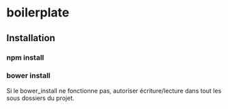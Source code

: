 # boilerplate

## Installation

### npm install
### bower install

Si le bower_install ne fonctionne pas, autoriser écriture/lecture dans tout les sous dossiers du projet.